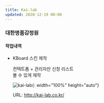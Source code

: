 ```yaml
---
title: Kai-lab
updated: 2020-12-19 00:00
---
```


### 대한명품감정원
  
#### 작업내역
- KBoard 스킨 제작
  
	컨텍트폼 + 관리자만 신청 리스트  
	볼 수 있게 제작  
  
	![kai-lab](https://github.com/project0210/project0210.github.io/blob/master/_posts/kai-lab/001.png?raw=true){: width="100%" height="auto"}
  
	URL: http://kai-lab.co.kr/